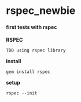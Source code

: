 # rspec_newbie

#### first tests with rspec

**RSPEC**

`TDD using rspec library`

**install**

`gem install rspec`

**setup**

`rspec --init`
